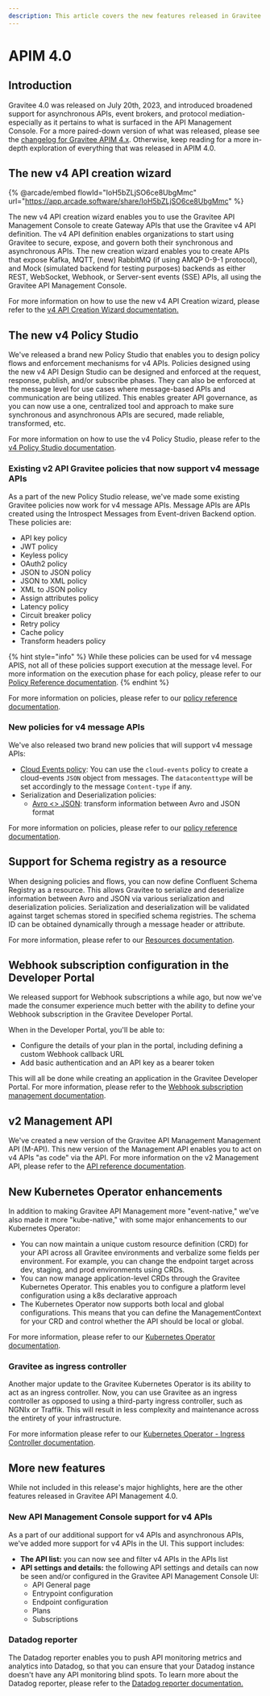 ```yaml
---
description: This article covers the new features released in Gravitee API Management 4.0
---
```


# APIM 4.0

## Introduction

Gravitee 4.0 was released on July 20th, 2023, and introduced broadened support for asynchronous APIs, event brokers, and protocol mediation-especially as it pertains to what is surfaced in the API Management Console. For a more paired-down version of what was released, please see the [changelog for Gravitee APIM 4.x](../../changelog/gravitee-4.0.x-changelog.md). Otherwise, keep reading for a more in-depth exploration of everything that was released in APIM 4.0.

## The new v4 API creation wizard

{% @arcade/embed flowId="IoH5bZLjSO6ce8UbgMmc" url="https://app.arcade.software/share/IoH5bZLjSO6ce8UbgMmc" %}

The new v4 API creation wizard enables you to use the Gravitee API Management Console to create Gateway APIs that use the Gravitee v4 API definition. The v4 API definition enables organizations to start using Gravitee to secure, expose, and govern both their synchronous and asynchronous APIs. The new creation wizard enables you to create APIs that expose Kafka, MQTT, (new) RabbitMQ (if using AMQP 0-9-1 protocol), and Mock (simulated backend for testing purposes) backends as either REST, WebSocket, Webhook, or Server-sent events (SSE) APIs, all using the Gravitee API Management Console.

For more information on how to use the new v4 API Creation wizard, please refer to the [v4 API Creation Wizard documentation.](../../../guides/create-apis/how-to/v4-api-creation-wizard.md)

## The new v4 Policy Studio

We've released a brand new Policy Studio that enables you to design policy flows and enforcement mechanisms for v4 APIs. Policies designed using the new v4 API Design Studio can be designed and enforced at the request, response, publish, and/or subscribe phases. They can also be enforced at the message level for use cases where message-based APIs and communication are being utilized. This enables greater API governance, as you can now use a one, centralized tool and approach to make sure synchronous and asynchronous APIs are secured, made reliable, transformed, etc.

For more information on how to use the v4 Policy Studio, please refer to the [v4 Policy Studio documentation](../../../guides/policy-design/v4-api-policy-design-studio.md).

### Existing v2 API Gravitee policies that now support v4 message APIs

As a part of the new Policy Studio release, we've made some existing Gravitee policies now work for v4 message APIs. Message APIs are APIs created using the Introspect Messages from Event-driven Backend option. These policies are:

* API key policy
* JWT policy
* Keyless policy
* OAuth2 policy
* JSON to JSON policy
* JSON to XML policy
* XML to JSON policy
* Assign attributes policy
* Latency policy
* Circuit breaker policy
* Retry policy
* Cache policy
* Transform headers policy

{% hint style="info" %}
While these policies can be used for v4 message APIS, not all of these policies support execution at the message level. For more information on the execution phase for each policy, please refer to our [Policy Reference documentation](../../../reference/policy-reference/).&#x20;
{% endhint %}

For more information on policies, please refer to our [policy reference documentation](../../../reference/policy-reference/).

### New policies for v4 message APIs

We've also released two brand new policies that will support v4 message APIs:

* [Cloud Events policy](../../../reference/policy-reference/cloud-events.md): You can use the `cloud-events` policy to create a cloud-events `JSON` object from messages. The `datacontenttype` will be set accordingly to the message `Content-type` if any.
* Serialization and Deserialization policies:
  * [Avro <> JSON](../../../reference/policy-reference/avro-json.md): transform information between Avro and JSON format

For more information on policies, please refer to our [policy reference documentation](../../../reference/policy-reference/).

## Support for Schema registry as a resource

When designing policies and flows, you can now define Confluent Schema Registry as a resource. This allows Gravitee to serialize and deserialize information between Avro and JSON via various serialization and deserialization policies. Serialization and deserialization will be validated against target schemas stored in specified schema registries. The schema ID can be obtained dynamically through a message header or attribute.

For more information, please refer to our [Resources documentation](../../../guides/api-configuration/resources.md).

## Webhook subscription configuration in the Developer Portal

We released support for Webhook subscriptions a while ago, but now we've made the consumer experience much better with the ability to define your Webhook subscription in the Gravitee Developer Portal.

When in the Developer Portal, you'll be able to:

* Configure the details of your plan in the portal, including defining a custom Webhook callback URL
* Add basic authentication and an API key as a bearer token

This will all be done while creating an application in the Gravitee Developer Portal. For more information, please refer to the [Webhook subscription management documentation](../../../guides/developer-portal/webhook-subscription-management.md).&#x20;

## v2 Management API

We've created a new version of the Gravitee API Management Management API (M-API). This new version of the Management API enables you to act on v4 APIs "as code" via the API. For more information on the v2 Management API, please refer to the [API reference documentation](../../../reference/management-api-reference/).

## New Kubernetes Operator enhancements

In addition to making Gravitee API Management more "event-native," we've also made it more "kube-native," with some major enhancements to our Kubernetes Operator:

* You can now maintain a unique custom resource definition (CRD) for your API across all Gravitee environments and verbalize some fields per environment. For example, you can change the endpoint target across dev, staging, and prod environments using CRDs.
* You can now manage application-level CRDs through the Gravitee Kubernetes Operator. This enables you to configure a platform level configuration using a k8s declarative approach
* The Kubernetes Operator now supports both local and global configurations. This means that you can define the ManagementContext for your CRD and control whether the API should be local or global.

For more information, please refer to our [Kubernetes Operator documentation](../../../guides/gravitee-kubernetes-operator.md).&#x20;

### Gravitee as ingress controller

Another major update to the Gravitee Kubernetes Operator is its ability to act as an ingress controller. Now, you can use Gravitee as an ingress controller as opposed to using a third-party ingress controller, such as NGNIx or Traffik. This will result in less complexity and maintenance across the entirety of your infrastructure.

For more information please refer to our [Kubernetes Operator - Ingress Controller documentation](../../../guides/gravitee-kubernetes-operator/gravitee-as-an-ingress-controller.md).&#x20;

## More new features

While not included in this release's major highlights, here are the other features released in Gravitee API Management 4.0.

### New API Management Console support for v4 APIs

As a part of our additional support for v4 APIs and asynchronous APIs, we've added more support for v4 APIs in the UI. This support includes:

* **The API list:** you can now see and filter v4 APIs in the APIs list
* **API settings and details:** the following API settings and details can now be seen and/or configured in the Gravitee API Management Console UI:
  * API General page
  * Entrypoint configuration
  * Endpoint configuration
  * Plans
  * Subscriptions

### Datadog reporter

The Datadog reporter enables you to push API monitoring metrics and analytics into Datadog, so that you can ensure that your Datadog instance doesn't have any API monitoring blind spots. To learn more about the Datadog reporter, please refer to the [Datadog reporter documentation.](apim-4.0.md#datadog-reporter)
